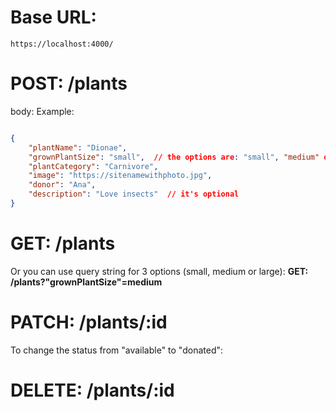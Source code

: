 # Base URL:
```
https://localhost:4000/
```

# POST: /plants
body: 
    Example:
```json

{
    "plantName": "Dionae", 
    "grownPlantSize": "small",  // the options are: "small", "medium" or "large"
    "plantCategory": "Carnivore", 
    "image": "https://sitenamewithphoto.jpg",
    "donor": "Ana",
    "description": "Love insects"  // it's optional
}

```     

# GET: /plants 
Or you can use query string for 3 options (small, medium or large):
**GET: /plants?"grownPlantSize"=medium** 

# PATCH: /plants/:id
To change the status from "available" to "donated":

# DELETE: /plants/:id